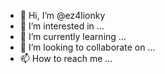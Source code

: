 - 👋 Hi, I’m @ez4lionky
- 👀 I’m interested in ...
- 🌱 I’m currently learning ...
- 💞️ I’m looking to collaborate on ...
- 📫 How to reach me ...

<!---
ez4lionky/ez4lionky is a ✨ special ✨ repository because its `README.md` (this file) appears on your GitHub profile.
You can click the Preview link to take a look at your changes.
--->
